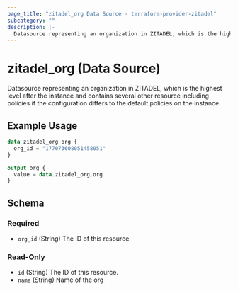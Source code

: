 ```yaml
---
page_title: "zitadel_org Data Source - terraform-provider-zitadel"
subcategory: ""
description: |-
  Datasource representing an organization in ZITADEL, which is the highest level after the instance and contains several other resource including policies if the configuration differs to the default policies on the instance.
---
```


# zitadel_org (Data Source)

Datasource representing an organization in ZITADEL, which is the highest level after the instance and contains several other resource including policies if the configuration differs to the default policies on the instance.

## Example Usage

```terraform
data zitadel_org org {
  org_id = "177073608051458051"
}

output org {
  value = data.zitadel_org.org
}
```

<!-- schema generated by tfplugindocs -->
## Schema

### Required

- `org_id` (String) The ID of this resource.

### Read-Only

- `id` (String) The ID of this resource.
- `name` (String) Name of the org